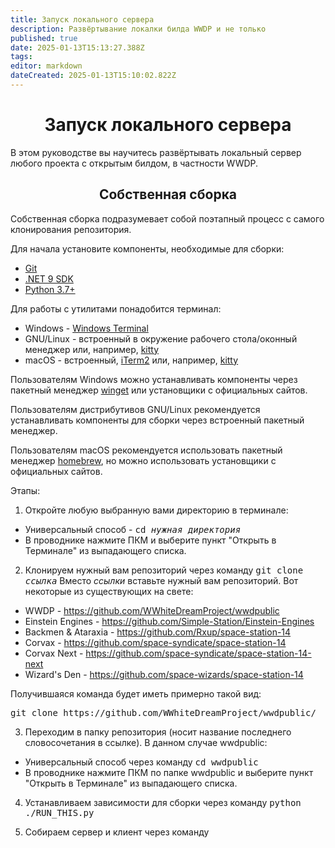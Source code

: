 ```yaml
---
title: Запуск локального сервера
description: Развёртывание локалки билда WWDP и не только
published: true
date: 2025-01-13T15:13:27.388Z
tags: 
editor: markdown
dateCreated: 2025-01-13T15:10:02.822Z
---
```


# <center>Запуск локального сервера</center>
В этом руководстве вы научитесь развёртывать локальный сервер любого проекта с открытым билдом, в частности WWDP.
## <center>Собственная сборка</center>
Собственная сборка подразумевает собой поэтапный процесс с самого клонирования репозитория.

Для начала установите компоненты, необходимые для сборки:
- [Git](https://git-scm.com/downloads)
- [.NET 9 SDK](https://dotnet.microsoft.com/en-us/download/dotnet/9.0)
- [Python 3.7+](https://www.python.org/downloads)

Для работы с утилитами понадобится терминал:
- Windows - [Windows Terminal](https://learn.microsoft.com/ru-ru/windows/terminal/)
- GNU/Linux - встроенный в окружение рабочего стола/оконный менеджер или, например, [kitty](https://sw.kovidgoyal.net/kitty/)
- macOS - встроенный, [iTerm2](https://iterm2.com/) или, например, [kitty](https://sw.kovidgoyal.net/kitty/)
<p>Пользователям Windows можно устанавливать компоненты через пакетный менеджер <a href="https://learn.microsoft.com/ru-ru/windows/package-manager/winget/">winget</a> или установщики с официальных сайтов.</p> 
<p>Пользователям дистрибутивов GNU/Linux рекомендуется устанавливать компоненты для сборки через встроенный пакетный менеджер.</p>
<p>Пользователям macOS рекомендуется использовать пакетный менеджер <a href="https://brew.sh/">homebrew</a>, но можно использовать установщики с официальных сайтов.</p>

Этапы:
1. Откройте любую выбранную вами директорию в терминале:
- Универсальный способ - <tt>cd *нужная директория*</tt>
- В проводнике нажмите ПКМ и выберите пункт "Открыть в Терминале" из выпадающего списка.

2. Клонируем нужный вам репозиторий через команду <tt>git clone *ссылка*</tt>
Вместо *ссылки* вставьте нужный вам репозиторий. Вот некоторые из существующих на свете:
- WWDP - https://github.com/WWhiteDreamProject/wwdpublic
- Einstein Engines - https://github.com/Simple-Station/Einstein-Engines
- Backmen & Ataraxia - https://github.com/Rxup/space-station-14
- Corvax - https://github.com/space-syndicate/space-station-14
- Corvax Next - https://github.com/space-syndicate/space-station-14-next
- Wizard's Den - https://github.com/space-wizards/space-station-14
<p>Получившаяся команда будет иметь примерно такой вид:</p>
<tt>git clone https://github.com/WWhiteDreamProject/wwdpublic/</tt>

3. Переходим в папку репозитория (носит название последнего словосочетания в ссылке). В данном случае wwdpublic:
- Универсальный способ через команду <tt>cd wwdpublic</tt>
- В проводнике нажмите ПКМ по папке wwdpublic и выберите пункт "Открыть в Терминале" из выпадающего списка.

4. Устанавливаем зависимости для сборки через команду <tt>python ./RUN_THIS.py</tt>

5. Собираем сервер и клиент через команду
